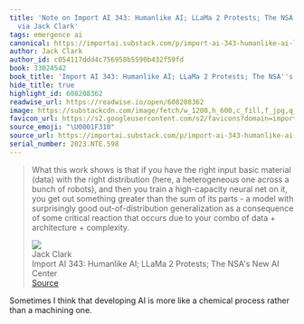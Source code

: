 ```yaml
---
title: 'Note on Import AI 343: Humanlike AI; LLaMa 2 Protests; The NSA''s New AI Center
  via Jack Clark'
tags: emergence ai
canonical: https://importai.substack.com/p/import-ai-343-humanlike-ai-llama?utm_source=post-email-title&publication_id=1317673&post_id=137783878&utm_campaign=email-post-title&isFreemail=true&r=663eh&utm_medium=email
author: Jack Clark
author_id: c054117ddd4c756958b5590b432f59fd
book: 33024542
book_title: 'Import AI 343: Humanlike AI; LLaMa 2 Protests; The NSA''s New AI Center'
hide_title: true
highlight_id: 608208362
readwise_url: https://readwise.io/open/608208362
image: https://substackcdn.com/image/fetch/w_1200,h_600,c_fill,f_jpg,q_auto:good,fl_progressive:steep,g_auto/https%3A%2F%2Fsubstack-post-media.s3.amazonaws.com%2Fpublic%2Fimages%2Fd6d17996-2bef-40a4-abe3-be72a0e8a227_258x258.png
favicon_url: https://s2.googleusercontent.com/s2/favicons?domain=importai.substack.com
source_emoji: "\U0001F310"
source_url: https://importai.substack.com/p/import-ai-343-humanlike-ai-llama?utm_source=post-email-title&publication_id=1317673&post_id=137783878&utm_campaign=email-post-title&isFreemail=true&r=663eh&utm_medium=email#:~:text=What%20this%20work,architecture%20%2B%20complexity.
serial_number: 2023.NTE.598
---
```

> What this work shows is that if you have the right input basic material (data) with the right distribution (here, a heterogeneous one across a bunch of robots), and then you train a high-capacity neural net on it, you get out something greater than the sum of its parts - a model with surprisingly good out-of-distribution generalization as a consequence of some critical reaction that occurs due to your combo of data + architecture + complexity.
> <div class="quoteback-footer"><div class="quoteback-avatar"><img class="mini-favicon" src="https://s2.googleusercontent.com/s2/favicons?domain=importai.substack.com"></div><div class="quoteback-metadata"><div class="metadata-inner"><span style="display:none">FROM:</span><div aria-label="Jack Clark" class="quoteback-author"> Jack Clark</div><div aria-label="Import AI 343: Humanlike AI; LLaMa 2 Protests; The NSA's New AI Center" class="quoteback-title"> Import AI 343: Humanlike AI; LLaMa 2 Protests; The NSA's New AI Center</div></div></div><div class="quoteback-backlink"><a target="_blank" aria-label="go to the full text of this quotation" rel="noopener" href="https://importai.substack.com/p/import-ai-343-humanlike-ai-llama?utm_source=post-email-title&publication_id=1317673&post_id=137783878&utm_campaign=email-post-title&isFreemail=true&r=663eh&utm_medium=email#:~:text=What%20this%20work,architecture%20%2B%20complexity." class="quoteback-arrow"> Source</a></div></div>

Sometimes I think that developing AI is more like a chemical process rather than a machining one. 